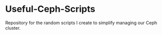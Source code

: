 # Useful-Ceph-Scripts
Repository for the random scripts I create to simplify managing our Ceph cluster.
